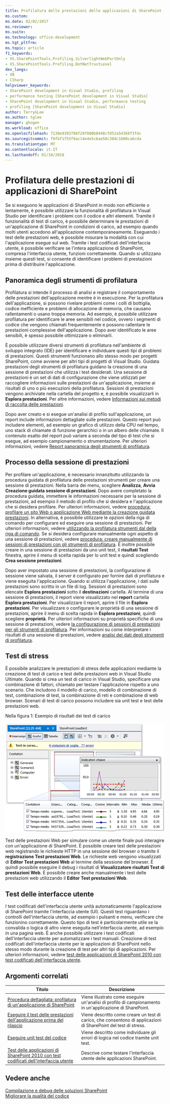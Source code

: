 ```yaml
---
title: Profilatura delle prestazioni delle applicazioni di SharePoint | Documenti Microsoft
ms.custom: 
ms.date: 02/02/2017
ms.reviewer: 
ms.suite: 
ms.technology: office-development
ms.tgt_pltfrm: 
ms.topic: article
f1_keywords:
- VS.SharePointTools.Profiling.SilverlightWebPartOnly
- VS.SharePointTools.Profiling.DotNetTrustLevel
dev_langs:
- VB
- CSharp
helpviewer_keywords:
- SharePoint development in Visual Studio, profiling
- performance testing [SharePoint development in Visual Studio]
- SharePoint development in Visual Studio, performance testing
- profiling [SharePoint development in Visual Studio]
author: TerryGLee
ms.author: tglee
manager: ghogen
ms.workload: office
ms.openlocfilehash: 7130e9393786f28f800b8448cfd52a54369f3fdc
ms.sourcegitcommit: f9fbf1f55f9ac14e4e5c6ae58c30dc1800ca6cda
ms.translationtype: MT
ms.contentlocale: it-IT
ms.lasthandoff: 01/10/2018
---
```

# <a name="profiling-the-performance-of-sharepoint-applications"></a>Profilatura delle prestazioni di applicazioni di SharePoint
  Se si eseguono le applicazioni di SharePoint in modo non efficiente o lentamente, è possibile utilizzare la funzionalità di profilatura in Visual Studio per identificare i problemi con il codice e altri elementi. Tramite il funzionalità di test di carico, è possibile determinare le prestazioni di un'applicazione di SharePoint in condizioni di carico, ad esempio quando molti utenti accedono all'applicazione contemporaneamente. Eseguendo i test delle prestazioni web, è possibile misurare la modalità con cui l'applicazione esegue sul web. Tramite i test codificati dell'interfaccia utente, è possibile verificare se l'intera applicazione di SharePoint, compresa l'interfaccia utente, funzioni correttamente. Quando si utilizzano insieme questi test, si consente di identificare i problemi di prestazioni prima di distribuire l'applicazione.  
  
## <a name="profiling-tools-overview"></a>Panoramica degli strumenti di profilatura  
 Profilatura si intende il processo di analisi e registrare il comportamento delle prestazioni dell'applicazione mentre è in esecuzione. Per la profilatura dell'applicazione, si possono rivelare problemi come i colli di bottiglia, codice inefficiente e problemi di allocazione di memoria, che causano rallentamenti o usano troppa memoria. Ad esempio, è possibile utilizzare profilatura per identificare le aree sensibili nel codice, ovvero i segmenti di codice che vengono chiamati frequentemente e possono rallentare le prestazioni complessive dell'applicazione. Dopo aver identificato le aree sensibili, è spesso possibile ottimizzare o eliminarli.  
  
 È possibile utilizzare diversi strumenti di profilatura nell'ambiente di sviluppo integrato (IDE) per identificare e individuare questi tipi di problemi di prestazioni. Questi strumenti funzionano allo stesso modo per progetti SharePoint, come avviene per altri tipi di progetti di Visual Studio. Guidata prestazioni degli strumenti di profilatura guidano la creazione di una sessione di prestazioni che utilizza i test desiderati. Una sessione di prestazioni è un set di dati di configurazione che viene utilizzati per raccogliere informazioni sulle prestazioni da un'applicazione, insieme ai risultati di uno o più esecuzioni della profilatura. Sessioni di prestazioni vengono archiviate nella cartella del progetto e, è possibile visualizzarli in **Esplora prestazioni**. Per altre informazioni, vedere [Informazioni sui metodi di raccolta delle prestazioni](/visualstudio/profiling/understanding-performance-collection-methods).  
  
 Dopo aver creato e si esegue un'analisi di profilo sull'applicazione, un report include informazioni dettagliate sulle prestazioni. Questo report può includere elementi, ad esempio un grafico di utilizzo della CPU nel tempo, uno stack di chiamate di funzione gerarchici o in un albero delle chiamate. Il contenuto esatto del report può variare a seconda del tipo di test che si esegue, ad esempio campionamento o strumentazione. Per ulteriori informazioni, vedere [Report panoramica degli strumenti di profilatura](http://go.microsoft.com/fwlink/?LinkId=224689).  
  
## <a name="performance-session-process"></a>Processo della sessione di prestazioni  
 Per profilare un'applicazione, è necessario innanzitutto utilizzando la procedura guidata di profilatura delle prestazioni strumenti per creare una sessione di prestazioni. Nella barra dei menu, scegliere **Analizza**, **Avvia Creazione guidata sessione di prestazioni**. Dopo avere completato la procedura guidata, immettere le informazioni necessarie per la sessione di prestazioni, ad esempio il metodo di profilo che si desidera e l'applicazione che si desidera profilare. Per ulteriori informazioni, vedere [procedura: profilare un sito Web o applicazione Web mediante la creazione guidata prestazioni](http://go.microsoft.com/fwlink/?LinkId=224692). In alternativa, è possibile utilizzare le opzioni della riga di comando per configurare ed eseguire una sessione di prestazioni. Per ulteriori informazioni, vedere [utilizzando la profilatura strumenti dal della riga di comando](http://go.microsoft.com/fwlink/?LinkId=224703). Se si desidera configurare manualmente ogni aspetto di una sessione di prestazioni, vedere [procedura: creare manualmente di sessioni di prestazioni con gli strumenti di profilatura](http://go.microsoft.com/fwlink/?LinkId=224691). È inoltre possibile creare in una sessione di prestazioni da uno unit test, il **risultati Test** finestra, aprire il menu di scelta rapida per lo unit test e quindi scegliendo **Crea sessione prestazioni**.  
  
 Dopo aver impostato una sessione di prestazioni, la configurazione di sessione viene salvata, il server è configurato per fornire dati di profilatura e viene eseguita l'applicazione. Quando si utilizza l'applicazione, i dati sulle prestazioni sono scritto in un file di log. Sessioni di prestazioni sono elencate **Esplora prestazioni** sotto il **destinazioni** cartella. Al termine di una sessione di prestazioni, il report viene visualizzato nel **report** cartella **Esplora prestazioni**. Per visualizzare il report, aprire il file in **Esplora prestazioni**. Per visualizzare o configurare le proprietà di una sessione di prestazioni, aprire il menu di scelta rapida in **Esplora prestazioni**, quindi scegliere **proprietà**. Per ulteriori informazioni su proprietà specifiche di una sessione di prestazioni, vedere [la configurazione di sessioni di prestazioni per gli strumenti di profilatura](http://go.microsoft.com/fwlink/?LinkId=224694). Per informazioni su come interpretare i risultati di una sessione di prestazioni, vedere [analisi dei dati degli strumenti di profilatura](http://go.microsoft.com/fwlink/?LinkId=224704).  
  
## <a name="stress-testing"></a>Test di stress  
 È possibile analizzare le prestazioni di stress delle applicazioni mediante la creazione di test di carico e test delle prestazioni web in Visual Studio Ultimate. Quando si crea un test di carico in Visual Studio, specificare una combinazione di fattori, chiamato per testare l'applicazione rispetto a uno scenario. Che includono il modello di carico, modello di combinazione di test, combinazione di test, la combinazione di reti e combinazione di web browser. Scenari di test di carico possono includere sia unit test e test delle prestazioni web.  
  
 Nella figura 1: Esempio di risultati dei test di carico  
  
 ![Visualizzazione di grafici di esecuzione test di carico](../sharepoint/media/load-webgraphs.png "visualizzazione grafici di esecuzione test di carico")  
  
 Test delle prestazioni Web per simulare come un utente finale può interagire con un'applicazione di SharePoint. È possibile creare test delle prestazioni web registrando le richieste HTTP in una sessione del browser o tramite il **registrazione Test prestazioni Web**. Le richieste web vengono visualizzati di **Editor Test prestazioni Web** al termine della sessione del browser. È quindi possibile eseguire il debug i risultati di **Visualizzatore risultati Test di prestazioni Web**. È possibile creare anche manualmente i test delle prestazioni web utilizzando il **Editor Test prestazioni Web**.  
  
## <a name="testing-user-interfaces"></a>Test delle interfacce utente  
 I test codificati dell'interfaccia utente unità automaticamente l'applicazione di SharePoint tramite l'interfaccia utente (UI). Questi test riguardano i controlli dell'interfaccia utente, ad esempio i pulsanti e menu, verificare che funzionino correttamente. Questo tipo di test è particolarmente utile se la convalida o logica di altro viene eseguita nell'interfaccia utente, ad esempio in una pagina web. È anche possibile utilizzare i test codificati dell'interfaccia utente per automatizzare i test manuali. Creazione di test codificati dell'interfaccia utente per le applicazioni di SharePoint nello stesso modo durante la creazione di test per altri tipi di applicazioni. Per ulteriori informazioni, vedere [test delle applicazioni di SharePoint 2010 con test codificati dell'interfaccia utente](/visualstudio/test/testing-sharepoint-2010-applications-with-coded-ui-tests).  
  
## <a name="related-topics"></a>Argomenti correlati  
  
|Titolo|Descrizione|  
|-----------|-----------------|  
|[Procedura dettagliata: profilatura di un'applicazione di SharePoint](../sharepoint/walkthrough-profiling-a-sharepoint-application.md)|Viene illustrato come eseguire un'analisi di profilo di campionamento in un'applicazione di SharePoint.|  
|[Eseguire il test delle prestazioni dell'applicazione prima del rilascio](https://www.visualstudio.com/docs/test/performance-testing/run-performance-tests-app-before-release)|Viene descritto come creare un test di carico, che consentono di applicazioni di SharePoint del test di stress.|  
|[Eseguire unit test del codice](/visualstudio/test/unit-test-your-code)|Viene descritto come individuare gli errori di logica nel codice tramite unit test.|  
|[Test delle applicazioni di SharePoint 2010 con test codificati dell'interfaccia utente](/visualstudio/test/testing-sharepoint-2010-applications-with-coded-ui-tests)|Descrive come testare l'interfaccia utente delle applicazioni SharePoint.|  
  
## <a name="see-also"></a>Vedere anche

[Compilazione e debug delle soluzioni SharePoint](../sharepoint/building-and-debugging-sharepoint-solutions.md)  
[Migliorare la qualità del codice](/visualstudio/test/improve-code-quality)
